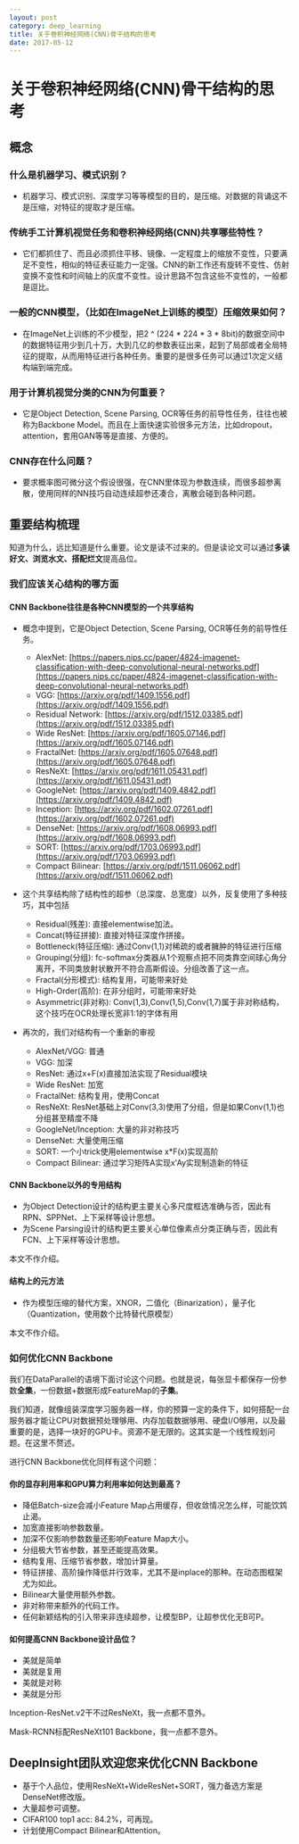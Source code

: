 ```yaml
---
layout: post
category: deep_learning
title: 关于卷积神经网络(CNN)骨干结构的思考
date: 2017-05-12
---
```


# 关于卷积神经网络(CNN)骨干结构的思考


## 概念

### 什么是机器学习、模式识别？

- 机器学习、模式识别、深度学习等等模型的目的，是压缩。对数据的背诵这不是压缩，对特征的提取才是压缩。

### 传统手工计算机视觉任务和卷积神经网络(CNN)共享哪些特性？

- 它们都抓住了、而且必须抓住平移、镜像、一定程度上的缩放不变性，只要满足不变性，相似的特征表征能力一定强。CNN的新工作还有旋转不变性、仿射变换不变性和时间轴上的灰度不变性。设计思路不包含这些不变性的，一般都是逗比。

### 一般的CNN模型，（比如在ImageNet上训练的模型）压缩效果如何？

- 在ImageNet上训练的不少模型，把2 ^ (224 * 224 * 3 * 8bit)的数据空间中的数据特征用少到几十万，大到几亿的参数表征出来，起到了局部或者全局特征的提取，从而用特征进行各种任务。重要的是很多任务可以通过1次定义结构端到端完成。

### 用于计算机视觉分类的CNN为何重要？

- 它是Object Detection, Scene Parsing, OCR等任务的前导性任务，往往也被称为Backbone Model。而且在上面快速实验很多元方法，比如dropout，attention，套用GAN等等是直接、方便的。

### CNN存在什么问题？

- 要求概率图可微分这个假设很强，在CNN里体现为参数连续，而很多超参离散，使用同样的NN技巧自动连续超参还凑合，离散会碰到各种问题。


## 重要结构梳理


知道为什么，远比知道是什么重要。论文是读不过来的。但是读论文可以通过**多读好文、浏览水文、搭配烂文**提高品位。


### 我们应该关心结构的哪方面

####  CNN Backbone往往是各种CNN模型的一个共享结构

- 概念中提到，它是Object Detection, Scene Parsing, OCR等任务的前导性任务。

    - AlexNet: [https://papers.nips.cc/paper/4824-imagenet-classification-with-deep-convolutional-neural-networks.pdf](https://papers.nips.cc/paper/4824-imagenet-classification-with-deep-convolutional-neural-networks.pdf)
    - VGG: [https://arxiv.org/pdf/1409.1556.pdf](https://arxiv.org/pdf/1409.1556.pdf)
    - Residual Network: [https://arxiv.org/pdf/1512.03385.pdf](https://arxiv.org/pdf/1512.03385.pdf)
    - Wide ResNet: [https://arxiv.org/pdf/1605.07146.pdf](https://arxiv.org/pdf/1605.07146.pdf)
    - FractalNet: [https://arxiv.org/pdf/1605.07648.pdf](https://arxiv.org/pdf/1605.07648.pdf)
    - ResNeXt: [https://arxiv.org/pdf/1611.05431.pdf](https://arxiv.org/pdf/1611.05431.pdf)
    - GoogleNet: [https://arxiv.org/pdf/1409.4842.pdf](https://arxiv.org/pdf/1409.4842.pdf)
    - Inception: [https://arxiv.org/pdf/1602.07261.pdf](https://arxiv.org/pdf/1602.07261.pdf)
    - DenseNet: [https://arxiv.org/pdf/1608.06993.pdf](https://arxiv.org/pdf/1608.06993.pdf)
    - SORT: [https://arxiv.org/pdf/1703.06993.pdf](https://arxiv.org/pdf/1703.06993.pdf)
    - Compact Bilinear: [https://arxiv.org/pdf/1511.06062.pdf](https://arxiv.org/pdf/1511.06062.pdf)
    
- 这个共享结构除了结构性的超参（总深度、总宽度）以外，反复使用了多种技巧，其中包括

    - Residual(残差): 直接elementwise加法。
    - Concat(特征拼接): 直接对特征深度作拼接。
    - Bottleneck(特征压缩): 通过Conv(1,1)对稀疏的或者臃肿的特征进行压缩
    - Grouping(分组): fc-softmax分类器从1个观察点把不同类靠空间球心角分离开，不同类放射状散开不符合高斯假设。分组改善了这一点。
    - Fractal(分形模式): 结构复用，可能带来好处
    - High-Order(高阶): 在非分组时，可能带来好处
    - Asymmetric(非对称): Conv(1,3),Conv(1,5),Conv(1,7)属于非对称结构，这个技巧在OCR处理长宽非1:1的字体有用
    
- 再次的，我们对结构有一个重新的审视
    
    - AlexNet/VGG: 普通
    - VGG: 加深
    - ResNet: 通过x+F(x)直接加法实现了Residual模块
    - Wide ResNet: 加宽
    - FractalNet: 结构复用，使用Concat
    - ResNeXt: ResNet基础上对Conv(3,3)使用了分组，但是如果Conv(1,1)也分组甚至精度不降
    - GoogleNet/Inception: 大量的非对称技巧
    - DenseNet: 大量使用压缩
    - SORT: 一个小trick使用elementwise x*F(x)实现高阶
    - Compact Bilinear: 通过学习矩阵A实现x'Ay实现制造新的特征

#### CNN Backbone以外的专用结构

- 为Object Detection设计的结构更主要关心多尺度框选准确与否，因此有RPN、SPPNet、上下采样等设计思想。
- 为Scene Parsing设计的结构更主要关心单位像素点分类正确与否，因此有FCN、上下采样等设计思想。

本文不作介绍。

#### 结构上的元方法

- 作为模型压缩的替代方案，XNOR，二值化（Binarization），量子化（Quantization，使用数个比特替代原模型）

本文不作介绍。

### 如何优化CNN Backbone

我们在DataParallel的语境下面讨论这个问题。也就是说，每张显卡都保存一份参数**全集**，一份数据+数据形成FeatureMap的**子集**。

我们知道，就像组装深度学习服务器一样，你的预算一定的条件下，如何搭配一台服务器才能让CPU对数据预处理够用、内存加载数据够用、硬盘I/O够用，以及最重要的是，选择一块好的GPU卡。资源不是无限的。这其实是一个线性规划问题。在这里不赘述。

进行CNN Backbone优化同样有这个问题：

#### 你的显存利用率和GPU算力利用率如何达到最高？

- 降低Batch-size会减小Feature Map占用缓存，但收敛情况怎么样，可能饮鸩止渴。
- 加宽直接影响参数数量。
- 加深不仅影响参数数量还影响Feature Map大小。
- 分组极大节省参数，甚至还能提高效果。
- 结构复用、压缩节省参数，增加计算量。
- 特征拼接、高阶操作降低并行效率，尤其不是inplace的那种。在动态图框架尤为如此。
- Bilinear大量使用额外参数。
- 非对称带来额外的代码工作。
- 任何新颖结构的引入带来非连续超参，让模型BP，让超参优化无B可P。


#### 如何提高CNN Backbone设计品位？


- 美就是简单
- 美就是复用
- 美就是对称
- 美就是分形

Inception-ResNet.v2干不过ResNeXt，我一点都不意外。

Mask-RCNN标配ResNeXt101 Backbone，我一点都不意外。


## DeepInsight团队欢迎您来优化CNN Backbone


- 基于个人品位，使用ResNeXt+WideResNet+SORT，强力备选方案是DenseNet修改版。
- 大量超参可调整。
- CIFAR100 top1 acc: 84.2%，可再现。
- 计划使用Compact Bilinear和Attention。